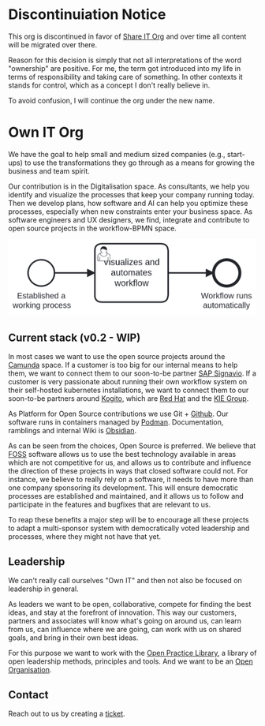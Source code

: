 # Discontinuiation Notice

This org is discontinued in favor of [Share IT Org](https://github.com/ShareIT-Org) and over time all content will be migrated over there.

Reason for this decision is simply that not all interpretations of the word "ownership" are positive.
For me, the term got introduced into my life in terms of responsibility and taking care of something.
In other contexts it stands for control, which as a concept I don't really believe in.

To avoid confusion, I will continue the org under the new name.

# Own IT Org

We have the goal to help small and medium sized companies (e.g., start-ups) to
use the transformations they go through as a means for growing the business and
team spirit.

Our contribution is in the Digitalisation space. As consultants, we help you
identify and visualize the processes that keep your company running today. Then
we develop plans, how software and AI can help you optimize these processes,
especially when new constraints enter your business space.
As software engineers and UX designers, we find, integrate and contribute to
open source projects in the workflow-BPMN space.

![Example BPMN workflow](https://raw.githubusercontent.com/Own-I-T-Org/.github/main/marketing/leadership_mindset.png)

## Current stack (v0.2 - WIP)

In most cases we want to use the open source projects around the
[Camunda](https://github.com/camunda) space.
If a customer is too big for our internal means to help them, we want to
connect them to our soon-to-be partner
[SAP Signavio](https://github.com/signavio).
If a customer is very passionate about running their own workflow system on
their self-hosted kubernetes installations, we want to connect them to our
soon-to-be partners around [Kogito](http://kogito.kie.org/), which are
[Red Hat](https://redhat.com) and the [KIE Group](https://github.com/kiegroup).

As Platform for Open Source contributions we use Git +
[Github](https://github.com/). Our software runs in containers managed by
[Podman](https://github.com/containers/podman).
Documentation, ramblings and internal Wiki is
[Obsidian](https://github.com/obsidianmd).

As can be seen from the choices, Open Source is preferred. We believe that
[FOSS](https://en.wikipedia.org/wiki/Free_and_open-source_software) software
allows us to use the best technology available in areas
which are not competitive for us, and allows us to contribute and influence the
direction of these projects in ways that closed software could not.
For instance, we believe to really rely on a software, it needs to have more
than one company sponsoring its development. This will ensure democratic
processes are established and maintained, and it allows us to follow and
participate in the features and bugfixes that are relevant to us.

To reap these benefits a major step will be to encourage all these projects to
adapt a multi-sponsor system with democratically voted leadership and
processes, where they might not have that yet.

## Leadership

We can't really call ourselves "Own IT" and then not also be focused on
leadership in general.

As leaders we want to be open, collaborative, compete for finding the best
ideas, and stay at the forefront of innovation. This way our customers,
partners and associates will know what's going on around us, can learn from us,
can influence where we are going, can work with us on shared goals, and bring
in their own best ideas.

For this purpose we want to work with the
[Open Practice Library](https://github.com/openpracticelibrary), a library of
open leadership methods, principles and tools. And we want to be an
[Open Organisation](https://github.com/open-organization).

## Contact

Reach out to us by creating a [ticket](https://github.com/Own-I-T-Org/.github/issues).
